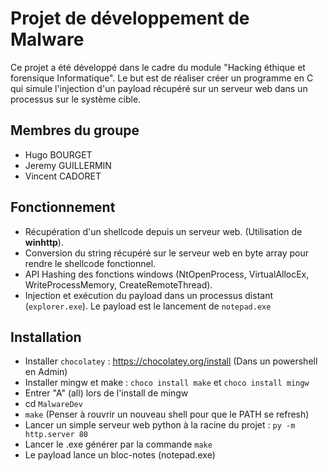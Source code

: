 # Projet de développement de Malware

Ce projet a été développé dans le cadre du module "Hacking éthique et forensique Informatique". Le but est de réaliser créer un programme en C qui simule l'injection d'un payload récupéré sur un serveur web dans un processus sur le système cible.

## Membres du groupe

- Hugo BOURGET
- Jeremy GUILLERMIN
- Vincent CADORET

## Fonctionnement

- Récupération d'un shellcode depuis un serveur web. (Utilisation de **winhttp**).
- Conversion du string récupéré sur le serveur web en byte array pour rendre le shellcode fonctionnel.
- API Hashing des fonctions windows (NtOpenProcess, VirtualAllocEx, WriteProcessMemory, CreateRemoteThread).
- Injection et exécution du payload dans un processus distant (`explorer.exe`). Le payload est le lancement de `notepad.exe`

## Installation

- Installer `chocolatey` : https://chocolatey.org/install (Dans un powershell en Admin)
- Installer mingw et make : `choco install make` et `choco install mingw`
- Entrer "A" (all) lors de l'install de mingw
- cd `MalwareDev`
- `make` (Penser à rouvrir un nouveau shell pour que le PATH se refresh)
- Lancer un simple serveur web python à la racine du projet : `py -m http.server 80` 
- Lancer le .exe générer par la commande `make`
- Le payload lance un bloc-notes (notepad.exe)
